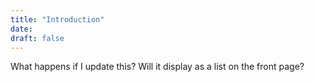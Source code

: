 ```yaml
---
title: "Introduction"
date: 
draft: false
---
```


What happens if I update this? Will it display as a list on the front page? 